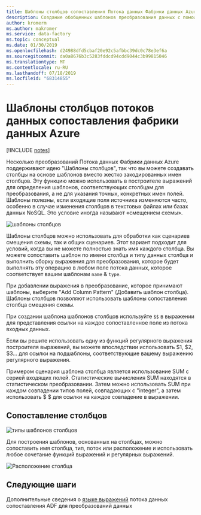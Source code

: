 ```yaml
---
title: Шаблоны столбцов сопоставления Потока данных Фабрики данных Azure
description: Создание обобщенных шаблонов преобразования данных с помощью шаблонов столбцов фабрики данных Azure в сопоставлении потоков данных
author: kromerm
ms.author: makromer
ms.service: data-factory
ms.topic: conceptual
ms.date: 01/30/2019
ms.openlocfilehash: d24988dfd5cbaf20e92c5afbbc39dc0c78e3ef6a
ms.sourcegitcommit: da0a8676b3c5283fddcd94cdd9044c3b99815046
ms.translationtype: MT
ms.contentlocale: ru-RU
ms.lasthandoff: 07/18/2019
ms.locfileid: "68314855"
---
```

# <a name="azure-data-factory-mapping-data-flows-column-patterns"></a>Шаблоны столбцов потоков данных сопоставления фабрики данных Azure

[!INCLUDE [notes](../../includes/data-factory-data-flow-preview.md)]

Несколько преобразований Потока данных Фабрики данных Azure поддерживают идею "Шаблоны столбцов", так что вы можете создавать столбцы на основе шаблонов вместо жестко закодированных имен столбцов. Эту функцию можно использовать в построителе выражений для определения шаблонов, соответствующих столбцам для преобразования, а не для указания точных, конкретных имен полей. Шаблоны полезны, если входящие поля источника изменяются часто, особенно в случае изменения столбцов в текстовых файлах или базах данных NoSQL. Это условие иногда называют «смещением схемы».

![шаблоны столбцов](media/data-flow/columnpattern2.png "Шаблоны столбцов")

Шаблоны столбцов можно использовать для обработки как сценариев смещения схемы, так и общих сценариев. Этот вариант подходит для условий, когда вы не можете полностью знать имя каждого столбца. Вы можете сопоставить шаблон по имени столбца и типу данных столбца и выполнить сборку выражения для преобразования, которое будет выполнять эту операцию в любом поле потока данных, которое соответствует вашим шаблонам `name` & `type`.

При добавлении выражения в преобразование, которое принимают шаблоны, выберите "Add Column Pattern" (Добавить шаблон столбца). Шаблоны столбцов позволяют использовать шаблоны сопоставления столбца смещения схемы.

При создании шаблона шаблонов столбцов используйте `$$` в выражении для представления ссылки на каждое сопоставленное поле из потока входных данных.

Если вы решите использовать одну из функций регулярного выражения построителя выражений, вы можете впоследствии использовать $1, $2, $3... для ссылки на подшаблоны, соответствующие вашему выражению регулярного выражения.

Примером сценария шаблона столбца является использование SUM с серией входящих полей. Статистические вычисления SUM находятся в статистическом преобразовании. Затем можно использовать SUM при каждом совпадении типов полей, совпадающих с "integer", а затем использовать $ $ для ссылки на каждое совпадение в выражении.

## <a name="match-columns"></a>Сопоставление столбцов
![типы шаблонов столбцов](media/data-flow/pattern2.png "Типы шаблонов")

Для построения шаблонов, основанных на столбцах, можно сопоставить имя столбца, тип, поток или расположение и использовать любое сочетание функций выражений и регулярных выражений.

![Расположение столбца](media/data-flow/position.png "Расположение столбца")

## <a name="next-steps"></a>Следующие шаги
Дополнительные сведения о [языке выражений](http://aka.ms/dataflowexpressions) потока данных сопоставления ADF для преобразований данных
